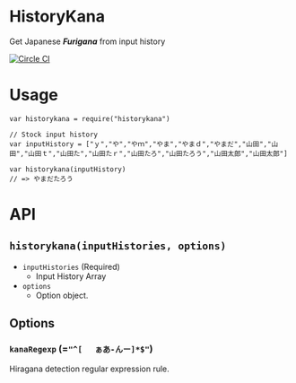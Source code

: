 # HistoryKana
Get Japanese ***Furigana*** from input history

[![Circle CI](https://circleci.com/gh/suisho/historykana.svg?style=svg)](https://circleci.com/gh/suisho/historykana)

# Usage

```
var historykana = require("historykana")

// Stock input history
var inputHistory = ["ｙ","や","やｍ","やま","やまｄ","やまだ","山田","山田","山田ｔ","山田た","山田たｒ","山田たろ","山田たろう","山田太郎","山田太郎"]

var historykana(inputHistory)
// => やまだたろう

```

# API
## `historykana(inputHistories, options)`
- `inputHistories` (Required)
  - Input History Array
- `options`
  - Option object.

## Options
### `kanaRegexp` (=`"^[ 　ぁあ-んー]*$"`)
Hiragana detection regular expression rule.


